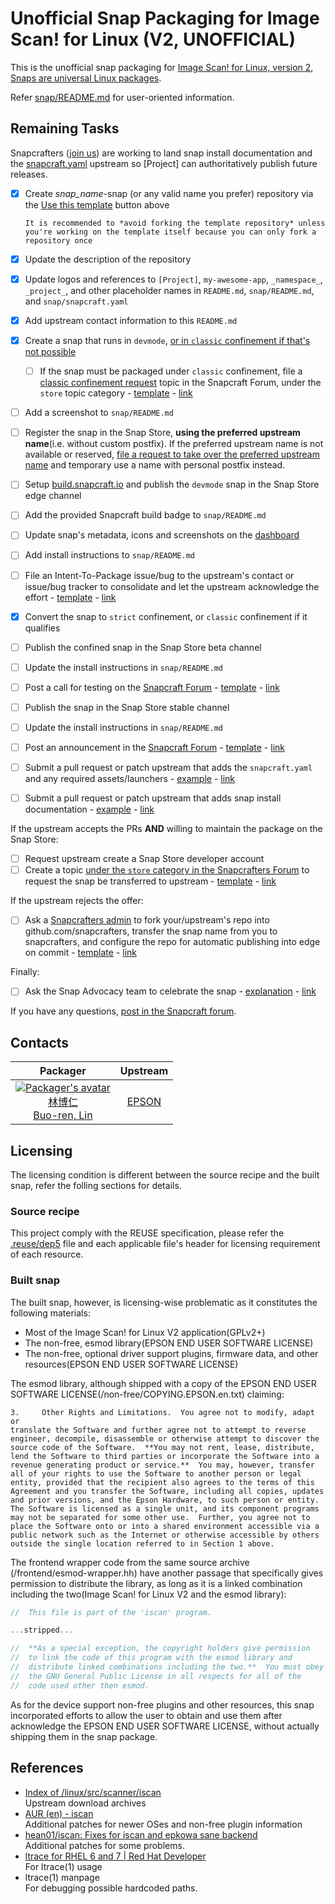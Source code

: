 # Unofficial Snap Packaging for Image Scan! for Linux (V2, UNOFFICIAL)

This is the unofficial snap packaging for [Image Scan! for Linux, version 2](http://support.epson.net/linux/src/scanner/iscan/), [Snaps are universal Linux packages](https://snapcraft.io).

Refer [snap/README.md](snap/README.md) for user-oriented information.

<!--
![GitHub Actions workflow status badge](https://github.com/_namespace_/_project_/actions/workflows/check-potential-problems.yml/badge.svg "GitHub Actions workflow status") [![pre-commit enabled badge](https://img.shields.io/badge/pre--commit-enabled-brightgreen?logo=pre-commit&logoColor=white "This project uses pre-commit to check potential problems")](https://pre-commit.com/) [![REUSE Specification compliance badge](https://api.reuse.software/badge/github.com/_namespace_/_project_ "This project complies to the REUSE specification to decrease software licensing costs")](https://api.reuse.software/info/github.com/_namespace_/_project_)
-->

## Remaining Tasks

Snapcrafters ([join us](https://forum.snapcraft.io/t/join-snapcrafters/1325)) are working to land snap install documentation and the [snapcraft.yaml](https://github.com/Lin-Buo-Ren/snapcrafters-template-plus/blob/master/snap/snapcraft.yaml) upstream so [Project] can authoritatively publish future releases.

* [x] Create _snap_name_-snap (or any valid name you prefer) repository via the [Use this template](https://github.com/Lin-Buo-Ren/snapcrafters-template-plus/generate) button above

      It is recommended to *avoid forking the template repository* unless you're working on the template itself because you can only fork a repository once
* [x] Update the description of the repository
* [x] Update logos and references to `[Project]`, `my-awesome-app`, `_namespace_`, `_project_`, and other placeholder names in `README.md`, `snap/README.md`, and `snap/snapcraft.yaml`
* [x] Add upstream contact information to this `README.md`
* [x] Create a snap that runs in `devmode`, [or in `classic` confinement if that's not possible](https://forum.snapcraft.io/t/subtle-differences-between-devmode-and-classic-confinement-snaps/7267)
    + [ ] If the snap must be packaged under `classic` confinement, file a [classic confinement request](https://forum.snapcraft.io/t/process-for-reviewing-classic-confinement-snaps/1460) topic in the Snapcraft Forum, under the `store` topic category - [template](https://github.com/Lin-Buo-Ren/snapcrafters-template-plus/wiki/Classic-Confinement-Request-Template) - [link]()
* [ ] Add a screenshot to `snap/README.md`
* [ ] Register the snap in the Snap Store, **using the preferred upstream name**(i.e. without custom postfix).  If the preferred upstream name is not available or reserved, [file a request to take over the preferred upstream name](https://dashboard.snapcraft.io/register-snap) and temporary use a name with personal postfix instead.
* [ ] Setup [build.snapcraft.io](https://build.snapcraft.io) and publish the `devmode` snap in the Snap Store edge channel
* [ ] Add the provided Snapcraft build badge to `snap/README.md`
* [ ] Update snap's metadata, icons and screenshots on the [dashboard](https://dashboard.snapcraft.io)
* [ ] Add install instructions to `snap/README.md`
* [ ] File an Intent-To-Package issue/bug to the upstream's contact or issue/bug tracker to consolidate and let the upstream acknowledge the effort - [template](https://github.com/Lin-Buo-Ren/snapcrafters-template-plus/wiki/Intent-To-Package-Template) - [link]()
* [x] Convert the snap to `strict` confinement, or `classic` confinement if it qualifies
* [ ] Publish the confined snap in the Snap Store beta channel
* [ ] Update the install instructions in `snap/README.md`
* [ ] Post a call for testing on the [Snapcraft Forum](https://forum.snapcraft.io) - [template](https://github.com/Lin-Buo-Ren/snapcrafters-template-plus/wiki/Call-for-Testing-Template) - [link]()
* [ ] Publish the snap in the Snap Store stable channel
* [ ] Update the install instructions in `snap/README.md`
* [ ] Post an announcement in the [Snapcraft Forum](https://forum.snapcraft.io) - [template](https://github.com/Lin-Buo-Ren/snapcrafters-template-plus/wiki/Release-Announcement-Template) - [link]()
* [ ] Submit a pull request or patch upstream that adds the `snapcraft.yaml` and any required assets/launchers - [example](https://github.com/htacg/tidy-html5/pull/749) - [link]()
* [ ] Submit a pull request or patch upstream that adds snap install documentation - [example](https://github.com/htacg/html-tidy.org/pull/11) - [link]()

If the upstream accepts the PRs **AND** willing to maintain the package on the Snap Store:
* [ ] Request upstream create a Snap Store developer account
* [ ] Create a topic [under the `store` category in the Snapcrafters Forum](https://forum.snapcraft.io/c/store) to request the snap be transferred to upstream - [template](https://github.com/Lin-Buo-Ren/snapcrafters-template-plus/wiki/Ownership-Transfer-Template#transfer-to-upstream) - [link]()

If the upstream rejects the offer:

* [ ] Ask a [Snapcrafters admin](https://github.com/orgs/snapcrafters/people?query=%20role%3Aowner) to fork your/upstream's repo into github.com/snapcrafters, transfer the snap name from you to snapcrafters, and configure the repo for automatic publishing into edge on commit - [template](https://github.com/Lin-Buo-Ren/snapcrafters-template-plus/wiki/Ownership-Transfer-Template#transfer-to-the-snapcrafters-organization) - [link]()

Finally:

* [ ] Ask the Snap Advocacy team to celebrate the snap - [explanation](https://forum.snapcraft.io/t/what-is-ask-the-snap-advocacy-team-to-celebrate-the-snap/8808/7) -  [link]()

If you have any questions, [post in the Snapcraft forum](https://forum.snapcraft.io).

<!--
Refer the following page for setting a Gravatar:

    Gravatar - Globally Recognized Avatars
    https://en.gravatar.com/

Refer the following page for how to generate Gravatar image URL:

    Developer Resources - Gravatar - Globally Recognized Avatars
    https://en.gravatar.com/site/implement/

You may generate the unique hash by using the following command in terminal:

    printf username@example.com | tr '[:upper:]' '[:lower:]' | md5sum

-->

## Contacts

| Packager | Upstream |
| :-: | :-: |
| [![Packager's avatar](http://gravatar.com/avatar/66a5b84972e73e895d5d68d48b1e1e21/?s=128)<br>林博仁<br>Buo-ren, Lin](mailto:Buo.Ren.Lin@gmail.com) | [EPSON](https://www.epsondevelopers.com/contact-us-scanner/) |

## Licensing

The licensing condition is different between the source recipe and the
built snap, refer the folling sections for details.

### Source recipe

This project comply with the REUSE specification, please refer the [.reuse/dep5](.reuse/dep5) file and each applicable file's header for licensing requirement of each resource.

### Built snap

The built snap, however, is licensing-wise problematic as it constitutes
the following materials:

* Most of the Image Scan! for Linux V2 application(GPLv2+)
* The non-free, esmod library(EPSON END USER SOFTWARE LICENSE)
* The non-free, optional driver support plugins, firmware data, and
  other resources(EPSON END USER SOFTWARE LICENSE)

The esmod library, although shipped with a copy of the EPSON END USER
SOFTWARE LICENSE(/non-free/COPYING.EPSON.en.txt) claiming:

```plaintext
3.     Other Rights and Limitations.  You agree not to modify, adapt or
translate the Software and further agree not to attempt to reverse
engineer, decompile, disassemble or otherwise attempt to discover the
source code of the Software.  **You may not rent, lease, distribute,
lend the Software to third parties or incorporate the Software into a
revenue generating product or service.**  You may, however, transfer
all of your rights to use the Software to another person or legal
entity, provided that the recipient also agrees to the terms of this
Agreement and you transfer the Software, including all copies, updates
and prior versions, and the Epson Hardware, to such person or entity.
The Software is licensed as a single unit, and its component programs
may not be separated for some other use.  Further, you agree not to
place the Software onto or into a shared environment accessible via a
public network such as the Internet or otherwise accessible by others
outside the single location referred to in Section 1 above.
```

The frontend wrapper code from the same source archive
(/frontend/esmod-wrapper.hh) have another passage that specifically
gives permission to distribute the library, as long as it is a linked
combination including the two(Image Scan! for Linux V2 and the esmod
library):

```c
//  This file is part of the 'iscan' program.

...stripped...

//  **As a special exception, the copyright holders give permission
//  to link the code of this program with the esmod library and
//  distribute linked combinations including the two.**  You must obey
//  the GNU General Public License in all respects for all of the
//  code used other then esmod.
```

As for the device support non-free plugins and other resources, this
snap incorporated efforts to allow the user to obtain and use them
after acknowledge the EPSON END USER SOFTWARE LICENSE, without actually
shipping them in the snap package.

## References

* [Index of /linux/src/scanner/iscan](http://support.epson.net/linux/src/scanner/iscan/)  
  Upstream download archives
* [AUR (en) - iscan](https://aur.archlinux.org/packages/iscan)  
  Additional patches for newer OSes and non-free plugin information
* [hean01/iscan: Fixes for iscan and epkowa sane backend](https://github.com/hean01/iscan)  
  Additional patches for some problems.
* [ltrace for RHEL 6 and 7 | Red Hat Developer](https://developers.redhat.com/blog/2014/07/10/ltrace-for-rhel-6-and-7)  
  For ltrace(1) usage
* ltrace(1) manpage  
  For debugging possible hardcoded paths.
